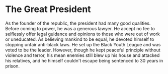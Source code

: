 # The Great President

As the founder of the republic, the president had many good qualities. Before coming to power, he was a generous lawyer. He accept no fee to selflessly offer legal guidance and opinions to those who were out of work or uneducated. As believing mankind to be equal, he devoted himself to stopping unfair anti-black laws. He set up the Black Youth League and was voted to be the leader. However, though he kept peaceful principle without violence and terror, his mean enemies still blew up his house and attacked his relatives, and he himself couldn't escape being sentenced to 30 years in prison.

